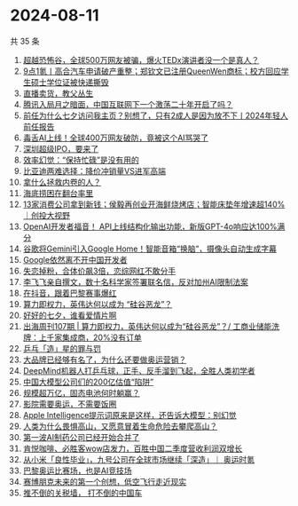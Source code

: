 # 2024-08-11

共 35 条

<!-- BEGIN 36KR -->
<!-- 最后更新时间 2024-08-11 07:00:54 +0800 -->
1. [超越恐怖谷，全球500万网友被骗，爆火TEDx演讲者没一个是真人？](https://36kr.com/p/2900175547783815)
1. [9点1氪丨高合汽车申请破产重整；郑钦文已注册QueenWen商标；校方回应学生硕士学位证被快递撕毁](https://36kr.com/p/2899029279562629)
1. [直播卖货，教父丛生](https://36kr.com/p/2898927326616193)
1. [腾讯入局月之暗面，中国互联网下一个激荡二十年开启了吗？](https://36kr.com/p/2899146200227207)
1. [前任为什么七夕访问我主页？别想了，只有2成人是因为放不下丨2024年轻人前任报告](https://36kr.com/p/2899788622502530)
1. [毒舌AI上线！全球400万网友破防，竟被这个AI骂哭了](https://36kr.com/p/2899651963083652)
1. [深圳超级IPO，要来了](https://36kr.com/p/2900047981222532)
1. [效率幻觉：“保持忙碌”是没有用的](https://36kr.com/p/2888956605913734)
1. [比亚迪两难选择：降价冲销量VS进军高端](https://36kr.com/p/2899042501614214)
1. [拿什么拯救内卷的人？](https://36kr.com/p/2898962487106176)
1. [海底捞困在翻台率里](https://36kr.com/p/2899742019148421)
1. [13家消费公司拿到新钱；侯毅再创业开海鲜烧烤店；智能床垫年增速超140%｜创投大视野](https://36kr.com/p/2899780884896386)
1. [OpenAI开发者福音！ API上线结构化输出功能，新版GPT-4o响应达100%满分](https://36kr.com/p/2898996850728072)
1. [谷歌将Gemini引入Google Home！智能音箱“换脑”，摄像头自动生成字幕](https://36kr.com/p/2899006848261508)
1. [Google依然离不开中国开发者](https://36kr.com/p/2899681876040581)
1. [失恋掉粉，合体价飙3倍，恋综网红不敢分手](https://36kr.com/p/2899766689569669)
1. [李飞飞亲自撰文，数十名科学家签署联名信，反对加州AI限制法案](https://36kr.com/p/2899662337071745)
1. [在抖音，跟着巴黎赛事爆红](https://36kr.com/p/2899779025656451)
1. [算力即权力，英伟达何以成为 “硅谷恶龙”？](https://36kr.com/p/2899741530282626)
1. [好好的七夕，谁看爱情片啊](https://36kr.com/p/2898942662548360)
1. [出海周刊107期 | 算力即权力，英伟达何以成为“硅谷恶龙”？/ 工商业储能洗牌：上千家集成商，20%没有订单](https://36kr.com/p/2899713041816449)
1. [乒乓「造」星的罪与罚](https://36kr.com/p/2898958112217734)
1. [大品牌已经够有名了，为什么还要做奥运营销？](https://36kr.com/p/2888979157032320)
1. [DeepMind机器人打乒乓球，正手、反手溜到飞起，全胜人类初学者](https://36kr.com/p/2899652058569609)
1. [中国大模型公司们的200亿估值“陷阱”](https://36kr.com/p/2899733166135944)
1. [规模超万亿，固态电池何时躺赢？](https://36kr.com/p/2899577119120775)
1. [影院需要奥运，不需要饭圈](https://36kr.com/p/2899765141363336)
1. [Apple Intelligence提示词原来是这样，还告诉大模型：别幻觉](https://36kr.com/p/2899678144223878)
1. [人类为什么畏惧高山，又愿意冒着生命危险去攀爬高山？](https://36kr.com/p/2895550362622851)
1. [第一波AI制药公司已经开始合并了](https://36kr.com/p/2899581084703625)
1. [肯悦咖啡、必胜客wow店发力，百胜中国二季度营收利润双增长](https://36kr.com/p/2895557826501760)
1. [从小米「良性毕业」，九号公司在全球市场继续「深造」｜ 奥运时氪](https://36kr.com/p/2900150725991040)
1. [巴黎奥运比赛场，也是AI竞技场](https://36kr.com/p/2898768847903360)
1. [赛博朋克未来的第一个创想，低空飞行走近现实](https://36kr.com/p/2896008137874562)
1. [推不倒的关税墙， 打不倒的中国车](https://36kr.com/p/2899773883947650)
<!-- END 36KR -->